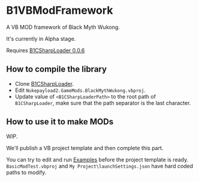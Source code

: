 # B1VBModFramework
A VB MOD framework of Black Myth Wukong.

It's currently in Alpha stage.

Requires [B1CSharpLoader 0.0.6](https://github.com/czastack/B1CSharpLoader)

## How to compile the library
- Clone [B1CSharpLoader](https://github.com/czastack/B1CSharpLoader).
- Edit `Nukepayload2.GameMods.BlackMythWukong.vbproj`.
- Update value of `<B1CSharpLoaderPath>` to the root path of `B1CSharpLoader`, make sure that the path separator is the last character.

## How to use it to make MODs
WIP.

We'll publish a VB project template and then complete this part.

You can try to edit and run [Examples](Examples/BasicModTest.sln) before the project template is ready. `BasicModTest.vbproj` and `My Project\launchSettings.json` have hard coded paths to modify.
